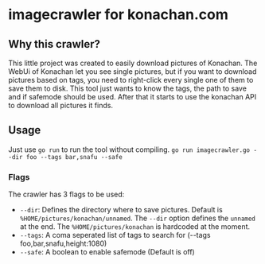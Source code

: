 imagecrawler for konachan.com
================

## Why this crawler?

This little project was created to easily download pictures of Konachan.
The WebUi of Konachan let you see single pictures, but if you want to download pictures based on tags, you need to right-click every single one of them to save them to disk.
This tool just wants to know the tags, the path to save and if safemode should be used. After that it starts to use the konachan API to download all pictures it finds.


## Usage

Just use `go run` to run the tool without compiling.
`go run imagecrawler.go --dir foo --tags bar,snafu --safe`


### Flags

The crawler has 3 flags to be used:

* `--dir`: Defines the directory where to save pictures. Default is `%HOME/pictures/konachan/unnamed`. The `--dir` option defines the `unnamed` at the end. The `%HOME/pictures/konachan` is hardcoded at the moment.
* `--tags`: A coma seperated list of tags to search for (--tags foo,bar,snafu,height:1080)
* `--safe`: A boolean to enable safemode (Default is off)
